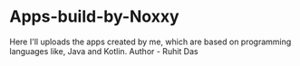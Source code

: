 # Apps-build-by-Noxxy
Here I'll uploads the apps created by me, which are based on programming languages like, Java and Kotlin.
Author - Ruhit Das 
